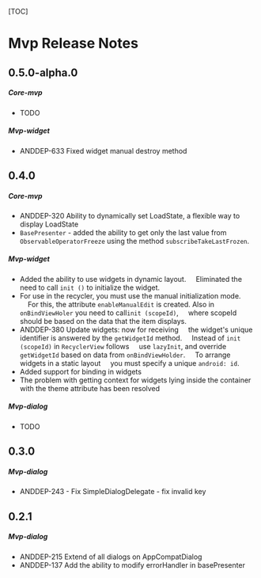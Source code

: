[TOC]
# Mvp Release Notes
## 0.5.0-alpha.0
##### Core-mvp
* TODO
##### Mvp-widget
* ANDDEP-633 Fixed widget manual destroy method
## 0.4.0
##### Core-mvp
* ANDDEP-320 Ability to dynamically set LoadState, a flexible way to display LoadState
* `BasePresenter` - added the ability to get only the last value from` ObservableOperatorFreeze` using the method
`subscribeTakeLastFrozen`.
##### Mvp-widget
* Added the ability to use widgets in dynamic layout.
    Eliminated the need to call `init ()` to initialize the widget.
* For use in the recycler, you must use the manual initialization mode.
    For this, the attribute `enableManualEdit` is created. Also in `onBindViewHoler` you need to call` init (scopeId) `,
    where scopeId should be based on the data that the item displays.
* ANDDEP-380 Update widgets: now for receiving
    the widget's unique identifier is answered by the `getWidgetId` method.
    Instead of `init (scopeId)` in `RecyclerView` follows
    use `lazyInit`, and override` getWidgetId` based on data from `onBindViewHolder`.
    To arrange widgets in a static layout
    you must specify a unique `android: id`.
* Added support for binding in widgets
* The problem with getting context for widgets lying inside the container with the theme attribute has been resolved
##### Mvp-dialog
* TODO
## 0.3.0
##### Mvp-dialog
* ANDDEP-243 - Fix SimpleDialogDelegate - fix invalid key
## 0.2.1
##### Mvp-dialog
* ANDDEP-215 Extend of all dialogs on AppCompatDialog
* ANDDEP-137 Add the ability to modify errorHandler in basePresenter